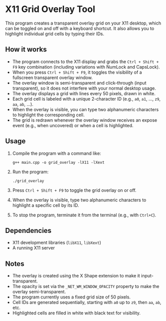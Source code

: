 # X11 Grid Overlay Tool

This program creates a transparent overlay grid on your X11 desktop, which can be toggled on and off with a keyboard shortcut. It also allows you to highlight individual grid cells by typing their IDs.

## How it works

- The program connects to the X11 display and grabs the `Ctrl + Shift + F9` key combination (including variations with NumLock and CapsLock).
- When you press `Ctrl + Shift + F9`, it toggles the visibility of a fullscreen transparent overlay window.
- The overlay window is semi-transparent and click-through (input transparent), so it does not interfere with your normal desktop usage.
- The overlay displays a grid with lines every 50 pixels, drawn in white.
- Each grid cell is labeled with a unique 2-character ID (e.g., `a0`, `a1`, ..., `z9`, `aa`, `ab`, ...).
- When the overlay is visible, you can type two alphanumeric characters to highlight the corresponding cell.
- The grid is redrawn whenever the overlay window receives an expose event (e.g., when uncovered) or when a cell is highlighted.

## Usage

1. Compile the program with a command like:

   ```
   g++ main.cpp -o grid_overlay -lX11 -lXext
   ```

2. Run the program:

   ```
   ./grid_overlay
   ```

3. Press `Ctrl + Shift + F9` to toggle the grid overlay on or off.

4. When the overlay is visible, type two alphanumeric characters to highlight a specific cell by its ID.

5. To stop the program, terminate it from the terminal (e.g., with `Ctrl+C`).

## Dependencies

- X11 development libraries (`libX11`, `libXext`)
- A running X11 server

## Notes

- The overlay is created using the X Shape extension to make it input-transparent.
- The opacity is set via the `_NET_WM_WINDOW_OPACITY` property to make the overlay semi-transparent.
- The program currently uses a fixed grid size of 50 pixels.
- Cell IDs are generated sequentially, starting with `a0` up to `z9`, then `aa`, `ab`, etc.
- Highlighted cells are filled in white with black text for visibility.
